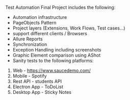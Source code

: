 Test Automation Final Project includes the following:
* Automation infrastructure
* PageObjects Pattern
* Project layers (Extensions, Work Flows, Test cases...)
* support different clients / Browsers
* Allure Reports
* Synchronization
* Exception Handling including screenshots
* Graphic Element comparison using AShot
* Sanity tests to the following platforms:
1. Web - https://www.saucedemo.com/
2. Mobile - Spotify
3. Rest API - students API
4. Electron App - ToDoList
5. Desktop App - Sticky Notes

